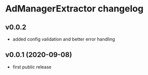 # AdManagerExtractor changelog

## v0.0.2

- added config validation and better error handling

## v0.0.1 (2020-09-08)

- first public release
